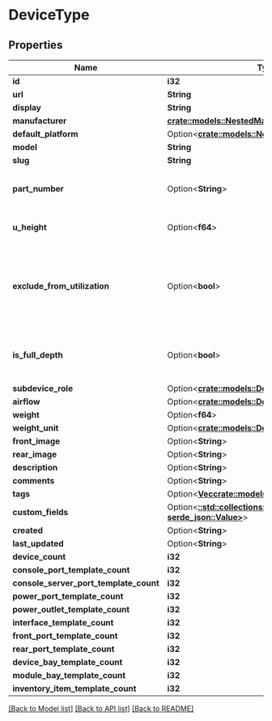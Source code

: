 # DeviceType

## Properties

Name | Type | Description | Notes
------------ | ------------- | ------------- | -------------
**id** | **i32** |  | [readonly]
**url** | **String** |  | [readonly]
**display** | **String** |  | [readonly]
**manufacturer** | [**crate::models::NestedManufacturer**](NestedManufacturer.md) |  | 
**default_platform** | Option<[**crate::models::NestedPlatform**](NestedPlatform.md)> |  | [optional]
**model** | **String** |  | 
**slug** | **String** |  | 
**part_number** | Option<**String**> | Discrete part number (optional) | [optional]
**u_height** | Option<**f64**> |  | [optional][default to 1.0]
**exclude_from_utilization** | Option<**bool**> | Devices of this type are excluded when calculating rack utilization. | [optional]
**is_full_depth** | Option<**bool**> | Device consumes both front and rear rack faces. | [optional]
**subdevice_role** | Option<[**crate::models::DeviceTypeSubdeviceRole**](DeviceType_subdevice_role.md)> |  | [optional]
**airflow** | Option<[**crate::models::DeviceTypeAirflow**](DeviceType_airflow.md)> |  | [optional]
**weight** | Option<**f64**> |  | [optional]
**weight_unit** | Option<[**crate::models::DeviceTypeWeightUnit**](DeviceType_weight_unit.md)> |  | [optional]
**front_image** | Option<**String**> |  | [optional]
**rear_image** | Option<**String**> |  | [optional]
**description** | Option<**String**> |  | [optional]
**comments** | Option<**String**> |  | [optional]
**tags** | Option<[**Vec<crate::models::NestedTag>**](NestedTag.md)> |  | [optional]
**custom_fields** | Option<[**::std::collections::HashMap<String, serde_json::Value>**](serde_json::Value.md)> |  | [optional]
**created** | Option<**String**> |  | [readonly]
**last_updated** | Option<**String**> |  | [readonly]
**device_count** | **i32** |  | [readonly]
**console_port_template_count** | **i32** |  | [readonly]
**console_server_port_template_count** | **i32** |  | [readonly]
**power_port_template_count** | **i32** |  | [readonly]
**power_outlet_template_count** | **i32** |  | [readonly]
**interface_template_count** | **i32** |  | [readonly]
**front_port_template_count** | **i32** |  | [readonly]
**rear_port_template_count** | **i32** |  | [readonly]
**device_bay_template_count** | **i32** |  | [readonly]
**module_bay_template_count** | **i32** |  | [readonly]
**inventory_item_template_count** | **i32** |  | [readonly]

[[Back to Model list]](../README.md#documentation-for-models) [[Back to API list]](../README.md#documentation-for-api-endpoints) [[Back to README]](../README.md)


